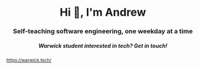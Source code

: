 <h1 align="center">Hi 👋, I'm Andrew</h1>

<h3 align="center">Self-teaching software engineering, one weekday at a time</h3>

<h5 align="center">Warwick student interested in tech? Get in touch!</h5>

<sub> https://warwick.tech/ </sub>
